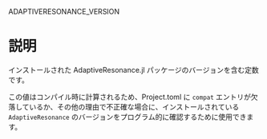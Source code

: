 ADAPTIVERESONANCE_VERSION

# 説明

インストールされた AdaptiveResonance.jl パッケージのバージョンを含む定数です。

この値はコンパイル時に計算されるため、Project.toml に `compat` エントリが欠落しているか、その他の理由で不正確な場合に、インストールされている `AdaptiveResonance` のバージョンをプログラム的に確認するために使用できます。
